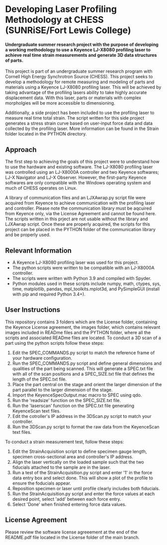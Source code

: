 # Developing Laser Profiling Methodology at CHESS (SUNRiSE/Fort Lewis College)

#### Undergraduate summer research project with the purpose of developing a working methodology to use a Keyence LJ-X8080 profiling laser to achieve real time strain measurements and generate 3D data structures of parts.

This project is part of an undergraduate summer research program with Cornell High Energy Synchrotron Source (CHESS). This project seeks to develop a methodology for remote measuring and modeling of parts and materials using a Keyence LJ-X8080 profiling laser. This will be achieved by taking advantage of the profiling lasers ability to take highly accurate displacement data. With this laser, parts or materials with complex morpholgies will be more accessible to dimensioning.

Additionally, a side project has been included to use the profiling laser to measure real time total strain. The script written for this side project generates a stress strain curve based on user-input force data and data collected by the profiling laser. More information can be found in the Strain folder located in the PYTHON directory.

## Approach
The first step to achieving the goals of this project were to understand how to use the hardware and existing software. The LJ-X8080 profiling laser was controlled using an LJ-X8000A controller and two Keyence softwares; LJ-X Navigator and LJ-X Observer. However, the first-party Keyence softwares are only compatible with the Windows operating system and much of CHESS operates on Linux. 

A library of communication files and an LJXAwrap.py script file were acquired from Keyence to achieve communication with the profiling laser and controller. Please note the communication library must be aqcuired from Keyence only, via the License Agreement and cannot be found here. The scripts written in this prject are not usable without the library and LJXAwrap script. Once these are properly acquired, the scripts for this project can be placed in the PYTHON folder of the communication library and be properly used.

## Relevant Information
* A Keyence LJ-X8080 profiling laser was used for this project.
* The python scripts were written to be compatible with an LJ-X8000A controller.
* The scripts were written with Python 3.9 and compiled with Spyder.
* Python modules used in these scripts include numpy, math, ctypes, sys, time, matplotlib, pandas, mpl_toolkits.mplot3d, and PySimpleGUI (install with pip and required Python 3.4+).

## User Instructions
This repository contains 3 folders which are the License folder, containing the Keyence License agreement, the images folder, which contains relevant images included in READme files and the PYTHON folder, where all the scripts and associated READme files are located. To conduct a 3D scan of a part using the python scripts follow these steps:
1. Edit the SPEC_COMMANDS.py script to match the reference frame of your hardware configuration.
2. Run the SPEC_COMMANDS.py script and define general dimensions and qualities of the part being scanned. This will generate a SPEC.txt file with all of the scan positions and a SPEC_SIZE.txt file that defines the length of the SPEC.txt file.
3. Place the part central on the stage and orient the larger dimension of the part parallel to the larger dimension of the stage.
4. Import the KeyenceSpecOutput.mac macro to SPEC using qdo.
5. Run the 'readsize' function on the SPEC_SIZE.txt file.
6. Run the 'laserscan' function on the SPEC.txt file generating KeyenceScan text files.
7. Edit the cotroller's IP address in the 3DScan.py script to match your controller.
8. Run the 3DScan.py script to format the raw data from the KeyenceScan text files.

To conduct a strain measurement test, follow these steps:
1. Edit the StrainAcquisition script to define specimen gauge length, specimen cross-sectional area and controller's IP address.
2. Align the laser vertically on the loaded sample such that the two fiducials attached to the sample are in the laser.
3. Run a test of the StrainAcquisition.py script and enter '1' in the force data entry box and select done. This will show a plot of the profile to ensure the foducials appear.
4. Reposition specimen or laser until profile clearly includes both fiducials.
5. Run the StrainAcquisition.py script and enter the force values at each desired point, select 'add' between each force entry.
6. Select 'Done' when finished entering force data values.

## License Agreement
Please review the software license agreeement at the end of the README.pdf file located in the License folder of the main branch.
